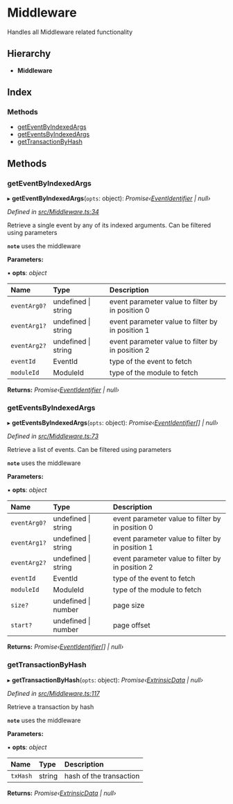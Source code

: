 # Middleware

Handles all Middleware related functionality

## Hierarchy

* **Middleware**

## Index

### Methods

* [getEventByIndexedArgs](middleware.md#geteventbyindexedargs)
* [getEventsByIndexedArgs](middleware.md#geteventsbyindexedargs)
* [getTransactionByHash](middleware.md#gettransactionbyhash)

## Methods

### getEventByIndexedArgs

▸ **getEventByIndexedArgs**\(`opts`: object\): _Promise‹_[_EventIdentifier_](../interfaces/eventidentifier.md) _\| null›_

_Defined in_ [_src/Middleware.ts:34_](https://github.com/PolymathNetwork/polymesh-sdk/blob/56921667/src/Middleware.ts#L34)

Retrieve a single event by any of its indexed arguments. Can be filtered using parameters

**`note`** uses the middleware

**Parameters:**

▪ **opts**: _object_

| Name | Type | Description |
| :--- | :--- | :--- |
| `eventArg0?` | undefined \| string | event parameter value to filter by in position 0 |
| `eventArg1?` | undefined \| string | event parameter value to filter by in position 1 |
| `eventArg2?` | undefined \| string | event parameter value to filter by in position 2 |
| `eventId` | EventId | type of the event to fetch |
| `moduleId` | ModuleId | type of the module to fetch |

**Returns:** _Promise‹_[_EventIdentifier_](../interfaces/eventidentifier.md) _\| null›_

### getEventsByIndexedArgs

▸ **getEventsByIndexedArgs**\(`opts`: object\): _Promise‹_[_EventIdentifier_](../interfaces/eventidentifier.md)_\[\] \| null›_

_Defined in_ [_src/Middleware.ts:73_](https://github.com/PolymathNetwork/polymesh-sdk/blob/56921667/src/Middleware.ts#L73)

Retrieve a list of events. Can be filtered using parameters

**`note`** uses the middleware

**Parameters:**

▪ **opts**: _object_

| Name | Type | Description |
| :--- | :--- | :--- |
| `eventArg0?` | undefined \| string | event parameter value to filter by in position 0 |
| `eventArg1?` | undefined \| string | event parameter value to filter by in position 1 |
| `eventArg2?` | undefined \| string | event parameter value to filter by in position 2 |
| `eventId` | EventId | type of the event to fetch |
| `moduleId` | ModuleId | type of the module to fetch |
| `size?` | undefined \| number | page size |
| `start?` | undefined \| number | page offset |

**Returns:** _Promise‹_[_EventIdentifier_](../interfaces/eventidentifier.md)_\[\] \| null›_

### getTransactionByHash

▸ **getTransactionByHash**\(`opts`: object\): _Promise‹_[_ExtrinsicData_](../interfaces/extrinsicdata.md) _\| null›_

_Defined in_ [_src/Middleware.ts:117_](https://github.com/PolymathNetwork/polymesh-sdk/blob/56921667/src/Middleware.ts#L117)

Retrieve a transaction by hash

**`note`** uses the middleware

**Parameters:**

▪ **opts**: _object_

| Name | Type | Description |
| :--- | :--- | :--- |
| `txHash` | string | hash of the transaction |

**Returns:** _Promise‹_[_ExtrinsicData_](../interfaces/extrinsicdata.md) _\| null›_

